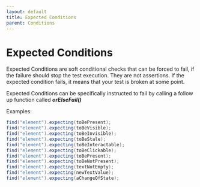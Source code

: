 ```yaml
---
layout: default
title: Expected Conditions
parent: Conditions
---
```


# Expected Conditions

Expected Conditions are soft conditional checks that can be forced to fail, if the failure should stop the test execution. 
They are not assertions. If the expected condition fails, it means that your test is broken at some point.

Expected Conditions can be specifically instructed to fail
by calling a follow up function called ***orElseFail()***


Examples:

```java
find("element").expecting(toBePresent);
find("element").expecting(toBeVisible);
find("element").expecting(toBeInvisible);
find("element").expecting(toBeStale);
find("element").expecting(toBeInteractable);
find("element").expecting(toBeClickable);
find("element").expecting(toBePresent);
find("element").expecting(toBeNotPresent);
find("element").expecting(textNotEmpty);
find("element").expecting(newTextValue);
find("element").expecting(aChangeOfState);
```